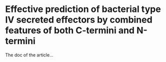 # Effective prediction of bacterial type IV secreted effectors by combined features of both C-termini and N-termini
The doc of the article...
